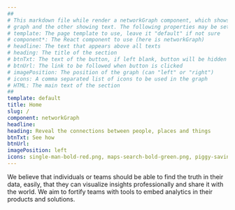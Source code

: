 ```yaml
---
##
# This markdown file while render a networkGraph component, which shows two columns: one showing a network
# graph and the other showing text. The following properties may be set (properties with * are required):
# template: The page template to use, leave it "default" if not sure
# component*: The React component to use (here is networkGraph)
# headline: The text that appears above all texts
# heading: The title of the section
# btnTxt: The text of the button, if left blank, button will be hidden
# btnUrl: The link to be followed when button is clicked 
# imagePosition: The position of the graph (can "left" or "right")
# icons: A comma separated list of icons to be used in the graph
# HTML: The main text of the section
##
template: default
title: Home
slug: /
component: networkGraph
headline: 
heading: Reveal the connections between people, places and things
btnTxt: See how
btnUrl: 
imagePosition: left
icons: single-man-bold-red.png, maps-search-bold-green.png, piggy-savings-bold-blue.png, house-bold-blue.png, shopping-cart-bold-green.png
---
```


We believe that individuals or teams should be able to find the truth in their data, easily, that 
they can visualize insights professionally and share it with the world. We aim to fortify teams with 
tools to embed analytics in their products and solutions.
